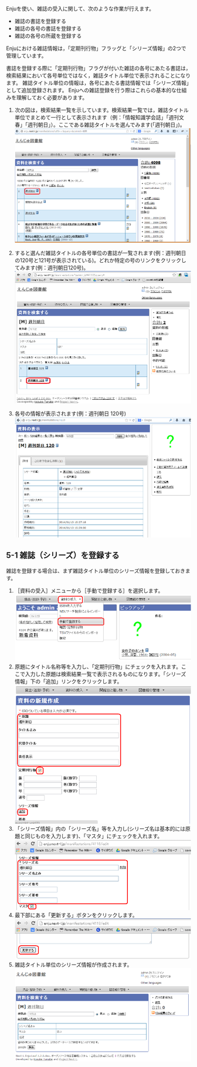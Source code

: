 Enjuを使い、雑誌の受入に関して、次のような作業が行えます。

* 雑誌の書誌を登録する
* 雑誌の各号の書誌を登録する
* 雑誌の各号の所蔵を登録する

Enjuにおける雑誌情報は，「定期刊行物」フラッグと「シリーズ情報」の2つで管理しています。

書誌を登録する際に「定期刊行物」フラグが付いた雑誌の各号にあたる書誌は，検索結果において各号単位ではなく，雑誌タイトル単位で表示されることになります。
雑誌タイトル単位の情報は，各号にあたる書誌情報では「シリーズ情報」として追加登録されます。
Enjuへの雑誌登録を行う際はこれらの基本的な仕組みを理解しておく必要があります。

1. 次の図は，検索結果一覧を示しています。検索結果一覧では，雑誌タイトル単位でまとめて一行として表示されます（例：「情報知識学会誌」「週刊文春」「週刊朝日」）。ここである雑誌タイトルを選んでみます(「週刊朝日」)。
![定期刊行物としてまとめて検索表示される雑誌タイトル](assets/images/serials_searchresults.png)

2. すると選んだ雑誌タイトルの各号単位の書誌が一覧されます(例：週刊朝日の120号と121号が表示されている)。どれか特定の号のリンクをクリックしてみます(例：週刊朝日120号)。
![定期刊行物の1タイトルにおいて各号単位でリストされる画面](assets/images/serials_series_parent.png)

3. 各号の情報が表示されます(例：週刊朝日 120号)
![各号単位の情報が表示される画面](assets/images/serials_series_child.png)


5-1 雑誌（シリーズ）を登録する
------------------------------

雑誌を登録する場合は、まず雑誌タイトル単位のシリーズ情報を登録しておきます。

1. ［資料の受入］メニューから［手動で登録する］を選択します。  
   ![手動で登録する](assets/images/image_operation_152.png)
2. 原題にタイトル名称等を入力し、「定期刊行物」にチェックを入れます。ここで入力した原題は検索結果一覧で表示されるものになります。「シリーズ情報」下の「追加」リンクをクリックします。
   ![定期刊行物の記述を作成](assets/images/image_operation_155.png)
3. 「シリーズ情報」内の「シリーズ名」等を入力し(シリーズ名は基本的には原題と同じものを入力します)、「マスタ」にチェックを入れます。
   ![定期刊行物の雑誌マスタを作成](assets/images/serials_add_master.png)
4. 最下部にある「更新する」ボタンをクリックします。
   ![定期刊行物の雑誌マスタに登録](assets/images/serials_add_master_2.png)
5. 雑誌タイトル単位のシリーズ情報が作成されます。
   ![定期刊行物の雑誌マスタ](assets/images/serials_master.png)

